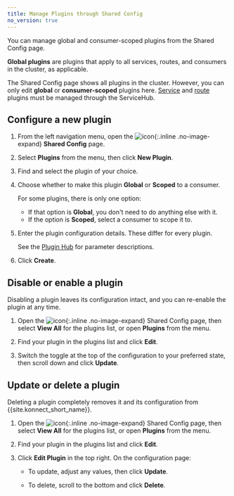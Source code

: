 ```yaml
---
title: Manage Plugins through Shared Config
no_version: true
---
```


You can manage global and consumer-scoped plugins from the Shared Config page.

**Global plugins** are plugins that apply to all services, routes, and consumers
in the cluster, as applicable.

The Shared Config page shows all plugins in the cluster. However, you can
only edit **global** or **consumer-scoped** plugins here.
[Service](/konnect/manage-plugins/enable-service-plugin) and
[route](/konnect/manage-plugins/enable-route-plugin) plugins must be managed
through the ServiceHub.

## Configure a new plugin

1. From the left navigation menu, open the
![icon](/assets/images/icons/konnect/konnect-shared-config.svg){:.inline .no-image-expand}
**Shared Config** page.

2. Select **Plugins** from the menu, then click **New Plugin**.

3. Find and select the plugin of your choice.

3. Choose whether to make this plugin **Global** or **Scoped** to a consumer.

    For some plugins, there is only one option:
    * If that option is **Global**, you don't need to do anything else with it.
    * If the option is **Scoped**, select a consumer to scope it to.

4. Enter the plugin configuration details. These differ for every plugin.

    See the [Plugin Hub](/hub) for parameter descriptions.

5. Click **Create**.

## Disable or enable a plugin

Disabling a plugin leaves its configuration intact, and you can re-enable the
plugin at any time.

1. Open the
![icon](/assets/images/icons/konnect/konnect-shared-config.svg){:.inline .no-image-expand}
Shared Config page, then select **View All** for the plugins
list, or open **Plugins** from the menu.

2. Find your plugin in the plugins list and click **Edit**.

3. Switch the toggle at the top of the configuration to your preferred state,
then scroll down and click **Update**.

## Update or delete a plugin

Deleting a plugin completely removes it and its configuration from
{{site.konnect_short_name}}.

1. Open the
![icon](/assets/images/icons/konnect/konnect-shared-config.svg){:.inline .no-image-expand}
Shared Config page, then select **View All** for the plugins
list, or open **Plugins** from the menu.

2. Find your plugin in the plugins list and click **Edit**.

3. Click **Edit Plugin** in the top right. On the configuration page:

    * To update, adjust any values, then click **Update**.

    * To delete, scroll to the bottom and click **Delete**.
